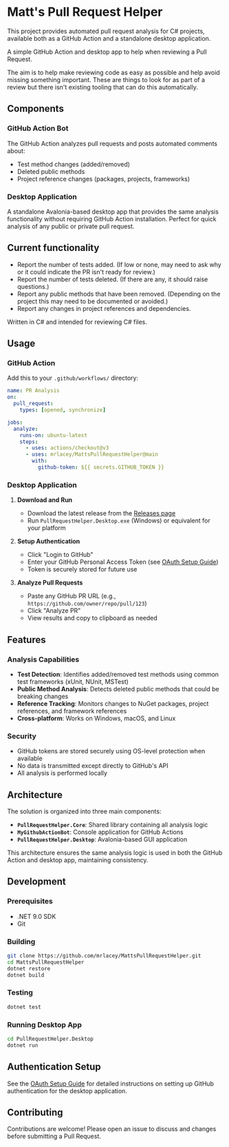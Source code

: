 # Matt's Pull Request Helper

This project provides automated pull request analysis for C# projects, available both as a GitHub Action and a standalone desktop application.

A simple GitHub Action and desktop app to help when reviewing a Pull Request.

The aim is to help make reviewing code as easy as possible and help avoid missing something important. These are things to look for as part of a review but there isn't existing tooling that can do this automatically.

## Components

### GitHub Action Bot

The GitHub Action analyzes pull requests and posts automated comments about:

- Test method changes (added/removed)
- Deleted public methods
- Project reference changes (packages, projects, frameworks)

### Desktop Application

A standalone Avalonia-based desktop app that provides the same analysis functionality without requiring GitHub Action installation. Perfect for quick analysis of any public or private pull request.

## Current functionality

- Report the number of tests added. (If low or none, may need to ask why or it could indicate the PR isn't ready for review.)
- Report the number of tests deleted. (If there are any, it should raise questions.)
- Report any public methods that have been removed. (Depending on the project this may need to be documented or avoided.)
- Report any changes in project references and dependencies.

Written in C# and intended for reviewing C# files.

## Usage

### GitHub Action

Add this to your `.github/workflows/` directory:

```yaml
name: PR Analysis
on:
  pull_request:
    types: [opened, synchronize]

jobs:
  analyze:
    runs-on: ubuntu-latest
    steps:
      - uses: actions/checkout@v3
      - uses: mrlacey/MattsPullRequestHelper@main
        with:
          github-token: ${{ secrets.GITHUB_TOKEN }}
```

### Desktop Application

1. **Download and Run**
   - Download the latest release from the [Releases page](../../releases)
   - Run `PullRequestHelper.Desktop.exe` (Windows) or equivalent for your platform

2. **Setup Authentication**
   - Click "Login to GitHub"
   - Enter your GitHub Personal Access Token (see [OAuth Setup Guide](OAUTH_SETUP.md))
   - Token is securely stored for future use

3. **Analyze Pull Requests**
   - Paste any GitHub PR URL (e.g., `https://github.com/owner/repo/pull/123`)
   - Click "Analyze PR"
   - View results and copy to clipboard as needed

## Features

### Analysis Capabilities

- **Test Detection**: Identifies added/removed test methods using common test frameworks (xUnit, NUnit, MSTest)
- **Public Method Analysis**: Detects deleted public methods that could be breaking changes
- **Reference Tracking**: Monitors changes to NuGet packages, project references, and framework references
- **Cross-platform**: Works on Windows, macOS, and Linux

### Security

- GitHub tokens are stored securely using OS-level protection when available
- No data is transmitted except directly to GitHub's API
- All analysis is performed locally

## Architecture

The solution is organized into three main components:

- **`PullRequestHelper.Core`**: Shared library containing all analysis logic
- **`MyGithubActionBot`**: Console application for GitHub Actions
- **`PullRequestHelper.Desktop`**: Avalonia-based GUI application

This architecture ensures the same analysis logic is used in both the GitHub Action and desktop app, maintaining consistency.

## Development

### Prerequisites

- .NET 9.0 SDK
- Git

### Building

```bash
git clone https://github.com/mrlacey/MattsPullRequestHelper.git
cd MattsPullRequestHelper
dotnet restore
dotnet build
```

### Testing

```bash
dotnet test
```

### Running Desktop App

```bash
cd PullRequestHelper.Desktop
dotnet run
```

## Authentication Setup

See the [OAuth Setup Guide](OAUTH_SETUP.md) for detailed instructions on setting up GitHub authentication for the desktop application.

## Contributing

Contributions are welcome! Please open an issue to discuss and changes before submitting a Pull Request.
